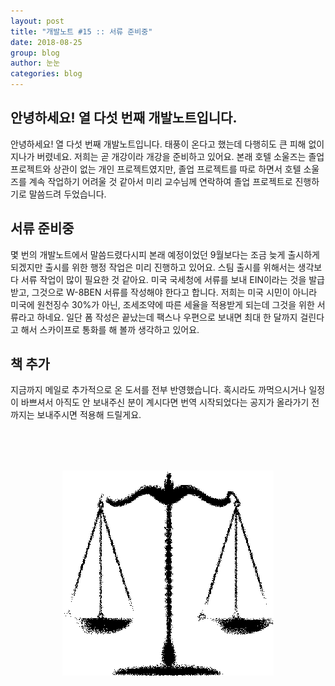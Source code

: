 ```yaml
---
layout: post
title: "개발노트 #15 :: 서류 준비중"
date: 2018-08-25
group: blog
author: 눈눈
categories: blog
---
```


## 안녕하세요! 열 다섯 번째 개발노트입니다.

안녕하세요! 열 다섯 번째 개발노트입니다. 태풍이 온다고 했는데 다행히도 큰 피해 없이 지나가 버렸네요.
저희는 곧 개강이라 개강을 준비하고 있어요.
본래 호텔 소울즈는 졸업 프로젝트와 상관이 없는 개인 프로젝트였지만,
졸업 프로젝트를 따로 하면서 호텔 소울즈를 계속 작업하기 어려울 것 같아서
미리 교수님께 연락하여 졸업 프로젝트로 진행하기로 말씀드려 두었습니다.

## 서류 준비중

몇 번의 개발노트에서 말씀드렸다시피 본래 예정이었던 9월보다는 조금 늦게 출시하게 되겠지만 출시를 위한 행정 작업은 미리 진행하고 있어요. 스팀 출시를 위해서는 생각보다 서류 작업이 많이 필요한 것 같아요.
미국 국세청에 서류를 보내 EIN이라는 것을 발급받고, 그것으로 W-8BEN 서류를 작성해야 한다고 합니다.
저희는 미국 시민이 아니라 미국에 원천징수 30%가 아닌, 조세조약에 따른 세율을 적용받게 되는데 그것을 위한 서류라고 하네요.
일단 폼 작성은 끝났는데 팩스나 우편으로 보내면 최대 한 달까지 걸린다고 해서 스카이프로 통화를 해 볼까 생각하고 있어요.


## 책 추가

지금까지 메일로 추가적으로 온 도서를 전부 반영했습니다.
혹시라도 까먹으시거나 일정이 바쁘셔서 아직도 안 보내주신 분이 계시다면
번역 시작되었다는 공지가 올라가기 전까지는 보내주시면 적용해 드릴게요.


<div style="width:338px; height:328px; margin:auto; margin-top:80px;">
  <img src="\img\post\2018-08\scale.png">
  <div>
